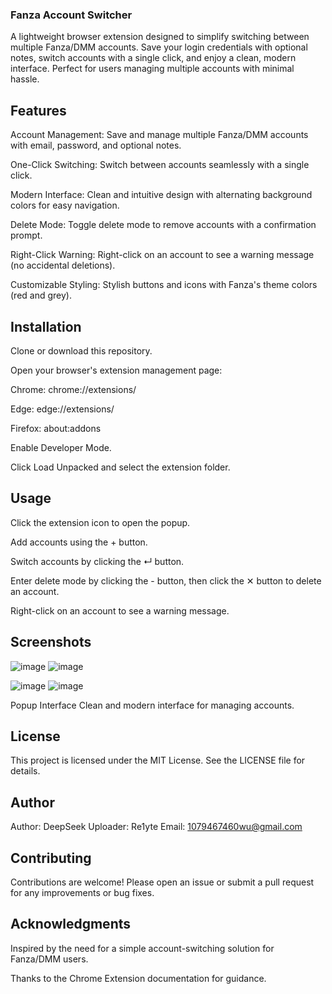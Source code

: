 ### Fanza Account Switcher
A lightweight browser extension designed to simplify switching between multiple Fanza/DMM accounts. Save your login credentials with optional notes, switch accounts with a single click, and enjoy a clean, modern interface. Perfect for users managing multiple accounts with minimal hassle.

## Features
Account Management: Save and manage multiple Fanza/DMM accounts with email, password, and optional notes.

One-Click Switching: Switch between accounts seamlessly with a single click.

Modern Interface: Clean and intuitive design with alternating background colors for easy navigation.

Delete Mode: Toggle delete mode to remove accounts with a confirmation prompt.

Right-Click Warning: Right-click on an account to see a warning message (no accidental deletions).

Customizable Styling: Stylish buttons and icons with Fanza's theme colors (red and grey).

## Installation
Clone or download this repository.

Open your browser's extension management page:

Chrome: chrome://extensions/

Edge: edge://extensions/

Firefox: about:addons

Enable Developer Mode.

Click Load Unpacked and select the extension folder.

## Usage
Click the extension icon to open the popup.

Add accounts using the + button.

Switch accounts by clicking the ↵ button.

Enter delete mode by clicking the - button, then click the ✕ button to delete an account.

Right-click on an account to see a warning message.

## Screenshots
![image](https://github.com/user-attachments/assets/8983c72f-b004-4e0c-83c9-5721423909af)
![image](https://github.com/user-attachments/assets/a81f6cb5-ba0e-450c-ac17-b5131e6a092a)

![image](https://github.com/user-attachments/assets/2b12a6c5-8577-4cfa-a147-217b66a0b358) ![image](https://github.com/user-attachments/assets/d5732336-28bb-40c8-bf71-1cd96c000ff5)

Popup Interface
Clean and modern interface for managing accounts.

## License
This project is licensed under the MIT License. See the LICENSE file for details.

## Author
Author: DeepSeek
Uploader: Re1yte
Email: 1079467460wu@gmail.com

## Contributing
Contributions are welcome! Please open an issue or submit a pull request for any improvements or bug fixes.

## Acknowledgments
Inspired by the need for a simple account-switching solution for Fanza/DMM users.

Thanks to the Chrome Extension documentation for guidance.
